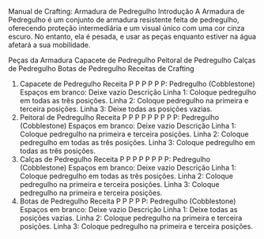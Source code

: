 Manual de Crafting: Armadura de Pedregulho
Introdução
A Armadura de Pedregulho é um conjunto de armadura resistente feita de pedregulho, oferecendo proteção intermediária e um visual único com uma cor cinza escuro. No entanto, ela é pesada, e usar as peças enquanto estiver na água afetará a sua mobilidade.

Peças da Armadura
Capacete de Pedregulho
Peitoral de Pedregulho
Calças de Pedregulho
Botas de Pedregulho
Receitas de Crafting
1. Capacete de Pedregulho
Receita
P	P	P
P		P
P: Pedregulho (Cobblestone)
Espaços em branco: Deixe vazio
Descrição
Linha 1:
Coloque pedregulho em todas as três posições.
Linha 2:
Coloque pedregulho na primeira e terceira posições.
Linha 3:
Deixe todas as posições vazias.
2. Peitoral de Pedregulho
Receita
P		P
P	P	P
P	P	P
P: Pedregulho (Cobblestone)
Espaços em branco: Deixe vazio
Descrição
Linha 1:
Coloque pedregulho na primeira e terceira posições.
Linha 2:
Coloque pedregulho em todas as três posições.
Linha 3:
Coloque pedregulho em todas as três posições.
3. Calças de Pedregulho
Receita
P	P	P
P		P
P		P
P: Pedregulho (Cobblestone)
Espaços em branco: Deixe vazio
Descrição
Linha 1:
Coloque pedregulho em todas as três posições.
Linha 2:
Coloque pedregulho na primeira e terceira posições.
Linha 3:
Coloque pedregulho na primeira e terceira posições.
4. Botas de Pedregulho
Receita
P		P
P		P
P: Pedregulho (Cobblestone)
Espaços em branco: Deixe vazio
Descrição
Linha 1:
Deixe todas as posições vazias.
Linha 2:
Coloque pedregulho na primeira e terceira posições.
Linha 3:
Coloque pedregulho na primeira e terceira posições.
